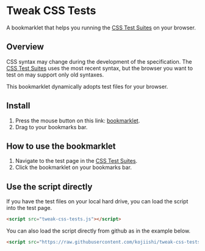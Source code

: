 Tweak CSS Tests
===============

A bookmarklet that helps you running the [CSS Test Suites]
on your browser.

## Overview

CSS syntax may change during the development of the specification.
The [CSS Test Suites] uses the most recent syntax,
but the browser you want to test on may support only old syntaxes.

This bookmarklet dynamically adopts test files for your browser.

## Install

1. Press the mouse button on this link: [bookmarklet].
2. Drag to your bookmarks bar.

## How to use the bookmarklet

1. Navigate to the test page in the [CSS Test Suites].
2. Click the bookmarklet on your bookmarks bar.

## Use the script directly

If you have the test files on your local hard drive,
you can load the script into the test page.
```html
<script src="tweak-css-tests.js"></script>
```
You can also load the script
directly from github
as in the example below.
```html
<script src="https://raw.githubusercontent.com/kojiishi/tweak-css-tests/master/tweak-css-tests.js"></script>
```

[CSS Test Suites]: http://test.csswg.org/shepherd/
[bookmarklet]: javascript:%20(function()%7Bvar%20t=%7Beval:'%22!function()%7Bfunction%20e(t)%7Breturn%5C%5C%22complete%5C%5C%22!=t.readyState?void%20window.addEventListener(%5C%5C%22load%5C%5C%22,function()%7Be(t)%7D):(o(t.querySelectorAll(%5C%5C%22style%5C%5C%22),function(e)%7Bvar%20t=e.innerText,o=n(t);o!=t&&(e.innerHTML=o)%7D),void%20o(%5B%5C%5C%22iframe%5C%5C%22,%5C%5C%22object%5C%5C%22%5D,function(n)%7Bo(t.querySelectorAll(n),function(n)%7Bvar%20t=n.contentDocument;t&&e(t)%7D)%7D))%7Dfunction%20n(e)%7Breturn%20e=t(e,%5C%5C%22text-orientation%5C%5C%22),e=t(e,%5C%5C%22writing-mode%5C%5C%22),e=e.replace(/(-webkit-)%7B2,%7D/g,%5C%5C%22-webkit-%5C%5C%22)%7Dfunction%20t(e,n)%7Breturn%20e.replace(new%20RegExp(n,%5C%5C%22g%5C%5C%22),%5C%5C%22-webkit-%5C%5C%22+n)%7Dfunction%20o(e,n)%7Bfor(var%20t=0;t%3Ce.length;t++)n(e%5Bt%5D)%7De(document)%7D();%22'%7D,e=!0;if(%22object%22==typeof%20this.artoo&&(artoo.settings.reload%7C%7C(artoo.log.verbose(%22artoo%20already%20exists%20within%20this%20page.%20No%20need%20to%20inject%20him%20again.%22),artoo.loadSettings(t),artoo.exec(),e=!1)),e)%7Bvar%20n=document.getElementsByTagName(%22body%22)%5B0%5D;n%7C%7C(n=document.createElement(%22body%22),document.documentElement.appendChild(n));var%20o=document.createElement(%22script%22);console.log(%22artoo.js%20is%20loading...%22),o.src=%22//medialab.github.io/artoo/public/dist/artoo-latest.min.js%22,o.type=%22text/javascript%22,o.id=%22artoo_injected_script%22,o.setAttribute(%22settings%22,JSON.stringify(t)),n.appendChild(o)%7D%7D).call(this);
